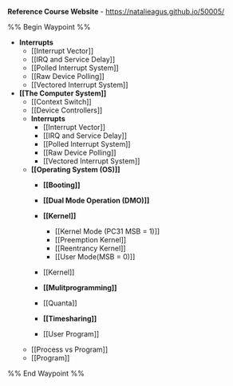 **Reference Course Website** - https://natalieagus.github.io/50005/

%% Begin Waypoint %%
- **Interrupts**
	- [[Interrupt Vector]]
	- [[IRQ and Service Delay]]
	- [[Polled Interrupt System]]
	- [[Raw Device Polling]]
	- [[Vectored Interrupt System]]
- **[[The Computer System]]**
	- [[Context Switch]]
	- [[Device Controllers]]
	- **Interrupts**
		- [[Interrupt Vector]]
		- [[IRQ and Service Delay]]
		- [[Polled Interrupt System]]
		- [[Raw Device Polling]]
		- [[Vectored Interrupt System]]
	- **[[Operating System (OS)]]**
		- **[[Booting]]**

		- **[[Dual Mode Operation (DMO)]]**

		- **[[Kernel]]**
			- [[Kernel Mode (PC31 MSB = 1)]]
			- [[Preemption Kernel]]
			- [[Reentrancy Kernel]]
			- [[User Mode(MSB = 0)]]
		- [[Kernel]]
		- **[[Mulitprogramming]]**

		- [[Quanta]]
		- **[[Timesharing]]**

		- [[User Program]]
	- [[Process vs Program]]
	- [[Program]]

%% End Waypoint %%